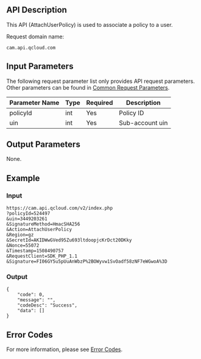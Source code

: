 ## API Description

This API (AttachUserPolicy) is used to associate a policy to a user.

Request domain name:

```
cam.api.qcloud.com 
```

## Input Parameters

The following request parameter list only provides API request parameters. Other parameters can be found in [Common Request Parameters](https://cloud.tencent.com/document/api/213/6976).

| Parameter Name | Type | Required | Description |
| -------- | ---- | ---- | ---------- |
| policyId | int | Yes | Policy ID |
| uin | int | Yes | Sub-account uin |

## Output Parameters

None.

## Example

### Input

```
https://cam.api.qcloud.com/v2/index.php
?policyId=524497
&uin=3449203261
&SignatureMethod=HmacSHA256
&Action=AttachUserPolicy
&Region=gz
&SecretId=AKIDWwGVed95Zu693ltdoopjcKrDct20DKky
&Nonce=55072
&Timestamp=1508490757
&RequestClient=SDK_PHP_1.1
&Signature=FI06GY5u5pUuAnWbzP%2BOWyvw1SvOadf58zNF7eWGwoA%3D
```

### Output

```
{
    "code": 0,
    "message": "",
    "codeDesc": "Success",
    "data": []
}
```

## Error Codes

For more information, please see [Error Codes](https://cloud.tencent.com/document/product/598/13884).

